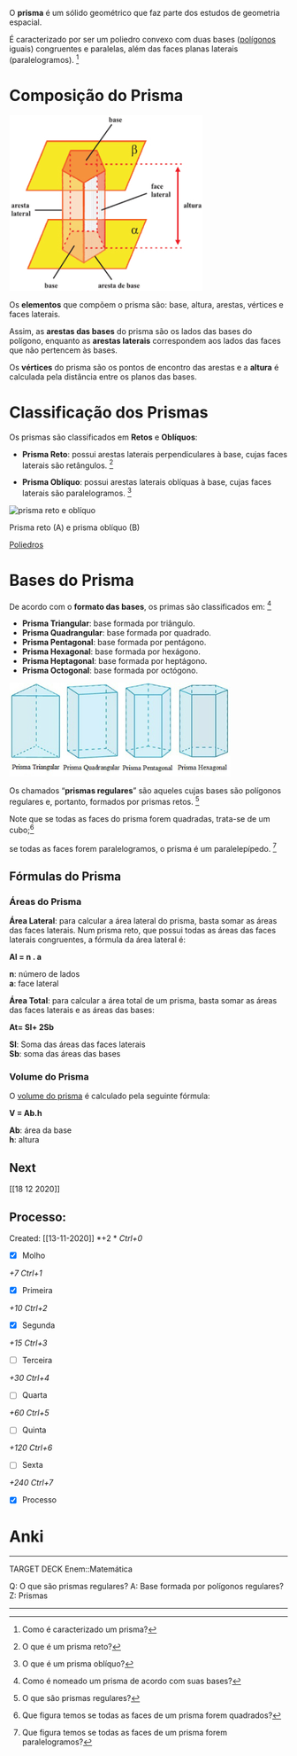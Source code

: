 O **prisma** é um sólido geométrico que faz parte dos estudos de geometria espacial.

É caracterizado por ser um poliedro convexo com duas bases ([polígonos](Pol%C3%ADgonos.md) iguais) congruentes e paralelas, além das faces planas laterais (paralelogramos). [^1]

[^1]: Como é caracterizado um prisma?

# Composição do Prisma

![](Imagens/Pasted%20image%2020201113155717.png)


Os **elementos** que compõem o prisma são: base, altura, arestas, vértices e faces laterais.

Assim, as **arestas das bases** do prisma são os lados das bases do polígono, enquanto as **arestas laterais** correspondem aos lados das faces que não pertencem às bases.

Os **vértices** do prisma são os pontos de encontro das arestas e a **altura** é calculada pela distância entre os planos das bases.

# Classificação dos Prismas

Os prismas são classificados em **Retos** e **Oblíquos**:

+   **Prisma Reto**: possui arestas laterais perpendiculares à base, cujas faces laterais são retângulos. [^2]

[^2]: O que é um prisma reto?

+   **Prisma Oblíquo**: possui arestas laterais oblíquas à base, cujas faces laterais são paralelogramos. [^3]

[^3]: O que é um prisma oblíquo?


![prisma reto e oblíquo](https://static.todamateria.com.br/upload/pr/is/prisma_3.jpg)

Prisma reto (A) e prisma oblíquo (B)

[Poliedros](Poliedros.md)

# Bases do Prisma

De acordo com o **formato das bases**, os primas são classificados em: [^4]

[^4]: Como é nomeado um prisma de acordo com suas bases?


+   **Prisma Triangular**: base formada por triângulo.
+   **Prisma Quadrangular**: base formada por quadrado.
+   **Prisma Pentagonal**: base formada por pentágono.
+   **Prisma Hexagonal**: base formada por hexágono.
+   **Prisma Heptagonal**: base formada por heptágono.
+   **Prisma Octogonal**: base formada por octógono.

![](Imagens/Pasted%20image%2020201113155921.png)

Os chamados “**prismas regulares**” são aqueles cujas bases são polígonos regulares e, portanto, formados por prismas retos. [^5]

[^5]: O que são prismas regulares?

Note que se todas as faces do prisma forem quadradas, trata-se de um cubo;[^6]

[^6]: Que figura temos se todas as faces de um prisma forem quadrados?

se todas as faces forem paralelogramos, o prisma é um paralelepípedo. [^7]

[^7]: Que figura temos se todas as faces de um prisma forem paralelogramos?

## Fórmulas do Prisma

### Áreas do Prisma

**Área Lateral**: para calcular a área lateral do prisma, basta somar as áreas das faces laterais. Num prisma reto, que possui todas as áreas das faces laterais congruentes, a fórmula da área lateral é:

**Al = n . a**

**n**: número de lados  
**a**: face lateral

**Área Total**: para calcular a área total de um prisma, basta somar as áreas das faces laterais e as áreas das bases:

**At= Sl+ 2Sb**

**Sl**: Soma das áreas das faces laterais  
**Sb**: soma das áreas das bases

### Volume do Prisma

O [volume do prisma](https://www.todamateria.com.br/volume-do-prisma/) é calculado pela seguinte fórmula:

**V = Ab.h**

**Ab**: área da base  
**h**: altura

## Next
[[18 12 2020]]
## Processo:
Created: [[13-11-2020]]
*+2 *  *Ctrl+0*
- [x] Molho  

*+7*  *Ctrl+1*

- [x] Primeira 

*+10*  *Ctrl+2*

- [x] Segunda

*+15*  *Ctrl+3*

- [ ] Terceira 

*+30*  *Ctrl+4*

- [ ] Quarta 

*+60*  *Ctrl+5*

- [ ] Quinta 

*+120*  *Ctrl+6*

- [ ] Sexta 

*+240*  *Ctrl+7*

- [x] Processo

# Anki


---

TARGET DECK
Enem::Matemática

Q: O que são prismas regulares?
A: Base formada por polígonos regulares?
Z: Prismas
<!--ID: 1606226127069-->

---
